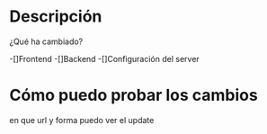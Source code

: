 # Descripción
¿Qué ha cambiado?

-[]Frontend
-[]Backend
-[]Configuración del server 

# Cómo puedo probar los cambios 
en que url y forma puedo ver el update
